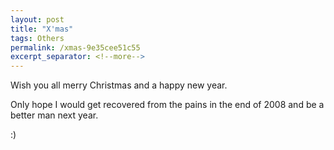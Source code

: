 ```yaml
---
layout: post
title: "X'mas"
tags: Others
permalink: /xmas-9e35cee51c55
excerpt_separator: <!--more-->
---
```

Wish you all merry Christmas and a happy new year.

Only hope I would get recovered from the pains in the end of 2008 and be a better man next year.

:)
<!--more-->